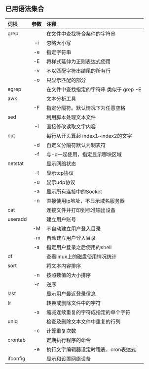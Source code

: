 ## 已用语法集合
| 词根 | 参数 | 注释  
| :--- | :----: | :---- 
| grep | | 在文件中查找符合条件的字符串  
| | -i | 忽略大小写 
| | -e | 指定字符串 
| | -E | 将样式延伸为正则表达式使用
| | -v | 不以匹配字符串结尾的所有行 
| | -o | 只显示匹配的部分
| egrep | | 在文件中查找指定的字符串 类似于 grep -E
| awk | | 文本分析工具
| | -F | 指定分隔符。默认情况下为任意空格 
| sed | | 利用脚本处理文本文件
| | -i | 直接修改读取文字内容
| cut |  | 每行从开头算起 index1~index2的文字
| | -d | 自定义分隔符默认为制表符
| | -f | 与-d一起使用，指定显示哪块区域 
| netstat | | 显示网络状态
| | -t | 显示tcp协议
| | -u | 显示udp协议
| | -a | 显示所有连接中的Socket
| | -n | 直接使用ip地址，不显示域名服务器 
| cat | | 连接文件并打印到标准输出设备
| useradd | | 建立用户账号
| | -M | 不自动建立用户登入目录 
| | -m | 自动建立用户登入目录 
| | -s | 指定用户登录之后使用的shell  
| df | |查看linux上的磁盘使用情况统计
| sort | | 将文本内容排序
| | -n | 按照数值的大小排序
| | -r | 逆序
| last|  | 显示用户最近登录信息
| tr | | 转换或删除文件中的字符
| | -s | 缩减连续重复的字符成指定的单个字符
| uniq| | 检查及删除文本文件中重复的行列
| | -c | 计算重复次数
| crontab | | 定期执行程序的命令
| | -e | 执行文字编辑器设定时程表，cron表达式  
| ifconfig | | 显示和设置网络设备
